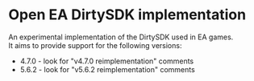 # Open EA DirtySDK implementation

An experimental implementation of the DirtySDK used in EA games.  
It aims to provide support for the following versions:
- 4.7.0 - look for "v4.7.0 reimplementation" comments
- 5.6.2 - look for "v5.6.2 reimplementation" comments
